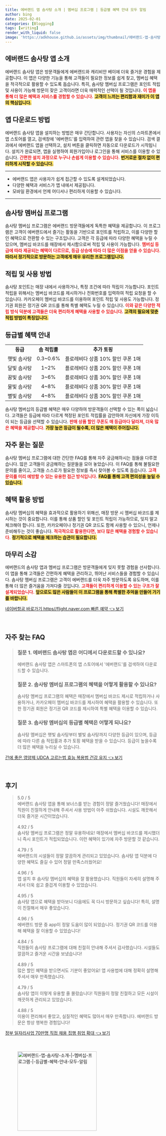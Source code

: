 ```yaml
---
title: 에버랜드 앱 솜사탕 소개 | 멤버십 프로그램 | 등급별 혜택 안내 모두 알림
author: bing
date: 2025-02-01
categories: [Blogging]
tags: [writing]
render_with_liquid: false
image: 'https://adkhouse.github.io/assets/img/thumbnail/에버랜드-앱-솜사탕-소개-|-멤버십-프로그램-|-등급별-혜택-안내-모두-알림.webp'
---
```



<h2 id='에버랜드_솜사탕_앱_소개'>에버랜드 솜사탕 앱 소개</h2>

<p>에버랜드 솜사탕 앱은 방문객들에게 에버랜드와 캐리비안 베이에 더욱 즐거운 경험을 제공합니다. 이 앱은 다양한 기능을 통해 고객들이 필요한 정보를 쉽게 찾고, 멤버십 혜택을 적극적으로 활용할 수 있도록 돕습니다. 특히, 솜사탕 멤버십 프로그램은 포인트 적립 및 사용이 가능해 방문이 잦은 고객이라면 더욱 매력적인 선택이 될 것입니다. <b><span style="color: #ee2323;">이 앱을 통해 더 많은 혜택과 서비스를 경험할 수 있습니다.</span></b> <b><span style="background-color: #ffe066;">고객이 느끼는 편리함과 재미가 이 앱의 핵심입니다.</span></b></p>

<h2 id='앱_다운로드_방법'>앱 다운로드 방법</h2>

<p>에버랜드 솜사탕 앱을 설치하는 방법은 매우 간단합니다. 사용자는 자신의 스마트폰에서 앱 스토어를 열고, 검색창에 '에버랜드'를 입력하여 관련 앱을 찾을 수 있습니다. 검색 결과에서 에버랜드 앱을 선택하고, 설치 버튼을 클릭하면 자동으로 다운로드가 시작됩니다. 설치가 완료되면, 앱을 실행하여 회원가입이나 로그인을 통해 서비스를 이용할 수 있습니다. <b><span style="color: #ee2323;">간편한 설치 과정으로 누구나 손쉽게 이용할 수 있습니다.</span></b> <b><span style="background-color: #ffe066;">번거로운 절차 없이 편리하게 시작할 수 있습니다.</span></b></p>

<hr />

<ul>
    <li>에버랜드 앱은 사용자가 쉽게 접근할 수 있도록 설계되었습니다.</li>
    <li>다양한 혜택과 서비스가 앱 내에서 제공됩니다.</li>
    <li>모바일 환경에서 언제 어디서나 편리하게 이용할 수 있습니다.</li>
</ul>

<hr />

<h2 id='솜사탕_멤버십_프로그램'>솜사탕 멤버십 프로그램</h2>

<p>솜사탕 멤버십 프로그램은 에버랜드 방문객들에게 독특한 혜택을 제공합니다. 이 프로그램은 고객이 에버랜드에서 즐기는 활동을 기반으로 포인트를 적립하고, 이를 다양한 할인 혜택으로 전환할 수 있는 구조입니다. 고객은 각 등급에 따라 다양한 혜택을 누릴 수 있으며, 멤버십 바코드를 매장에서 제시함으로써 적립 및 사용이 가능합니다. <b><span style="color: #ee2323;">멤버십 등급에 따라 제공되는 혜택이 다르므로, 등급 상승에 따라 더 많은 이점을 얻을 수 있습니다.</span></b> <b><span style="background-color: #ffe066;">따라서 정기적으로 방문하는 고객에게 매우 유리한 프로그램입니다.</span></b></p>

<h2 id='적립_및_사용_방법'>적립 및 사용 방법</h2>

<p>솜사탕 포인트는 매장 내에서 사용하거나, 특정 조건에 따라 적립이 가능합니다. 포인트 적립을 위해서는 멤버십 바코드를 제시하거나 전화번호를 입력하여 적립 요청을 할 수 있습니다. 카카오페이 멤버십 바코드를 이용하여 포인트 적립 및 사용도 가능합니다. 정기권 회원은 정기권 QR 코드를 통해 특별 혜택도 누릴 수 있습니다. <b><span style="color: #ee2323;">이와 같은 다양한 적립 방식 덕분에 고객들은 더욱 편리하게 혜택을 사용할 수 있습니다.</span></b> <b><span style="background-color: #ffe066;">고객의 필요에 맞춘 적립 방법이 특징입니다.</span></b></p>

<h2 id='등급별_혜택_안내'>등급별 혜택 안내</h2>

<table>
    <tr>
        <td style="text-align: center; height: 17px;"><b>등급</b></td>
        <td style="text-align: center; height: 17px;"><b>솜 적립률</b></td>
        <td style="text-align: center; height: 17px;"><b>추가 토핑</b></td>
    </tr>
    <tr>
        <td style="text-align: center; height: 17px;">햇빛 솜사탕</td>
        <td style="text-align: center; height: 17px;">0.3~0.6%</td>
        <td style="text-align: center; height: 17px;">플로레비다 상품 10% 할인 쿠폰 1매</td>
    </tr>
    <tr>
        <td style="text-align: center; height: 17px;">달빛 솜사탕</td>
        <td style="text-align: center; height: 17px;">1~2%</td>
        <td style="text-align: center; height: 17px;">플로레비다 상품 20% 할인 쿠폰 1매</td>
    </tr>
    <tr>
        <td style="text-align: center; height: 17px;">꿈빛 솜사탕</td>
        <td style="text-align: center; height: 17px;">3~6%</td>
        <td style="text-align: center; height: 17px;">플로레비다 상품 30% 할인 쿠폰 1매</td>
    </tr>
    <tr>
        <td style="text-align: center; height: 17px;">물빛 솜사탕</td>
        <td style="text-align: center; height: 17px;">4~8%</td>
        <td style="text-align: center; height: 17px;">플로레비다 상품 30% 할인 쿠폰 1매</td>
    </tr>
    <tr>
        <td style="text-align: center; height: 17px;">별빛 솜사탕</td>
        <td style="text-align: center; height: 17px;">4~8%</td>
        <td style="text-align: center; height: 17px;">플로레비다 상품 30% 할인 쿠폰 1매</td>
    </tr>
</table>

<p>솜사탕 멤버십의 등급별 혜택은 매우 다양하여 방문객들이 선택할 수 있는 폭이 넓습니다. 고객들은 등급에 따라 다르게 책정된 포인트 적립률을 감안하여 자신에게 가장 이득이 되는 등급을 선택할 수 있습니다. <b><span style="color: #ee2323;">판매 상품 할인 쿠폰도 매 등급마다 달라져, 더욱 많은 혜택을 제공합니다.</span></b> <b><span style="background-color: #ffe066;">가장 높은 등급이 될수록, 더 많은 혜택이 주어집니다.</span></b></p>

<h2 id='자주_묻는_질문'>자주 묻는 질문</h2>

<p>솜사탕 멤버십 프로그램에 대한 간단한 FAQ를 통해 자주 궁금해하시는 점들을 다루겠습니다. 많은 고객들이 궁금해하는 질문들을 모아 놓았습니다. 이 FAQ를 통해 불필요한 문의를 줄이고, 고객들 스스로가 필요한 정보를 즉시 찾아볼 수 있도록 돕습니다. <b><span style="color: #ee2323;">고객 문의를 미리 예방할 수 있는 유용한 접근 방식입니다.</span></b> <b><span style="background-color: #ffe066;">FAQ를 통해 고객 편의성을 높일 수 있습니다.</span></b></p>

<h2 id='혜택_활용_방법'>혜택 활용 방법</h2>

<p>솜사탕 멤버십의 혜택을 효과적으로 활용하기 위해선, 매장 방문 시 멤버십 바코드를 제시하는 것이 중요합니다. 이를 통해 상품 할인 및 포인트 적립이 가능하므로, 잊지 말고 체크해야 합니다. 또한, 카카오페이나 정기권 QR 코드도 함께 사용할 수 있으니, 언제나 준비해두는 것이 좋습니다. <b><span style="color: #ee2323;">적극적으로 활용한다면, 보다 많은 혜택을 경험할 수 있습니다.</span></b> <b><span style="background-color: #ffe066;">정기적으로 혜택을 체크하는 습관이 필요합니다.</span></b></p>

<h2 id='마무리_소감'>마무리 소감</h2>

<p>에버랜드의 솜사탕 앱과 멤버십 프로그램은 방문객들에게 잊지 못할 경험을 선사합니다. 이 앱을 통해 고객들은 간편하게 혜택을 관리하고, 뛰어난 서비스들을 경험할 수 있습니다. 솜사탕 멤버십 프로그램은 고객이 에버랜드를 더욱 자주 방문하도록 유도하며, 이를 통해 더 많은 즐거움을 가져다줄 것입니다. <b><span style="color: #ee2323;">고객들이 편리하게 이용할 수 있는 구조가 잘 설계되었습니다.</span></b> <b><span style="background-color: #ffe066;">앞으로도 많은 사람들이 이 프로그램을 통해 특별한 추억을 만들어 가기를 바랍니다.</span></b></p>


<p><a class="click-button" title="네이버항공 바로가기 https//flight.naver.com 빠른 예약" href="https://adkhouse.github.io/posts/%EB%84%A4%EC%9D%B4%EB%B2%84%ED%95%AD%EA%B3%B5-%EB%B0%94%EB%A1%9C%EA%B0%80%EA%B8%B0-httpsflight.naver.com-%EB%B9%A0%EB%A5%B8-%EC%98%88%EC%95%BD/" rel="dofollow">네이버항공 바로가기 https//flight.naver.com 빠른 예약 👈 보기</a></p><br>
<h2 id='자주_찾는_FAQ'>자주 찾는 FAQ</h2>
<div itemscope="" itemtype="https://schema.org/FAQPage"> 
<blockquote> 
<div itemscope="" itemprop="mainEntity" itemtype="https://schema.org/Question"> 
<h3 itemprop="name">질문 1. 에버랜드 솜사탕 앱은 어디에서 다운로드할 수 있나요?</h3> 
<div itemscope="" itemprop="acceptedAnswer" itemtype="https://schema.org/Answer"> 
<span itemprop="text"> 
<p>에버랜드 솜사탕 앱은 스마트폰의 앱 스토어에서 '에버랜드'를 검색하여 다운로드할 수 있습니다.</p> 
</span> 
</div> 
</div> 
<div itemscope="" itemprop="mainEntity" itemtype="https://schema.org/Question"> 
<h3 itemprop="name">질문 2. 솜사탕 멤버십 프로그램의 혜택을 어떻게 활용할 수 있나요?</h3> 
<div itemscope="" itemprop="acceptedAnswer" itemtype="https://schema.org/Answer"> 
<span itemprop="text"> 
<p>솜사탕 멤버십 프로그램의 혜택은 매장에서 멤버십 바코드 제시로 적립하거나 사용하거나, 카카오페이 멤버십 바코드를 제시하여 혜택을 활용할 수 있습니다. 또한 정기권 회원은 정기권 QR 코드를 제시하여 특별 혜택을 이용할 수 있습니다.</p> 
</span> 
</div> 
</div> 
<div itemscope="" itemprop="mainEntity" itemtype="https://schema.org/Question"> 
<h3 itemprop="name">질문 3. 솜사탕 멤버십의 등급별 혜택은 어떻게 되나요?</h3> 
<div itemscope="" itemprop="acceptedAnswer" itemtype="https://schema.org/Answer"> 
<span itemprop="text"> 
<p>솜사탕 멤버십은 햇빛 솜사탕부터 별빛 솜사탕까지 다양한 등급이 있으며, 등급에 따라 다른 솜 적립률과 추가 토핑 혜택을 받을 수 있습니다. 등급이 높을수록 더 많은 혜택을 누리실 수 있습니다.</p> 
</span> 
</div> 
</div> 
</blockquote> 
</div>
<p><a class="click-button" title="간에 좋은 영양제 UDCA 고르는법 효능 복용법 건강 유지" href="https://adkhouse.github.io/posts/%EA%B0%84%EC%97%90-%EC%A2%8B%EC%9D%80-%EC%98%81%EC%96%91%EC%A0%9C-UDCA-%EA%B3%A0%EB%A5%B4%EB%8A%94%EB%B2%95-%ED%9A%A8%EB%8A%A5-%EB%B3%B5%EC%9A%A9%EB%B2%95-%EA%B1%B4%EA%B0%95-%EC%9C%A0%EC%A7%80/" rel="dofollow">간에 좋은 영양제 UDCA 고르는법 효능 복용법 건강 유지 👈 보기</a></p><br>
<h2 id='후기'>후기</h2>
<div itemscope itemtype="https://schema.org/Product">
  <blockquote>
  <div itemprop="review" itemscope itemtype="https://schema.org/Review">
      <div itemprop="reviewRating" itemscope itemtype="https://schema.org/Rating"> <span itemprop="ratingValue">5.0</span> / <span itemprop="bestRating">5</span> </div>
      <span itemprop="reviewBody">에버랜드 솜사탕 앱을 통해 보너스를 받는 경험이 정말 즐거웠습니다! 매장에서 직원이 친절하게 안내해 주셔서 사용 방법이 아주 쉬웠습니다. 시설도 깨끗해서 더욱 즐거운 시간이었습니다.</span>
  </div>
  <br>
  <div itemprop="review" itemscope itemtype="https://schema.org/Review">
      <div itemprop="reviewRating" itemscope itemtype="https://schema.org/Rating"> <span itemprop="ratingValue">4.92</span> / <span itemprop="bestRating">5</span> </div>
      <span itemprop="reviewBody">솜사탕 멤버십 프로그램은 정말 유용하네요! 매장에서 멤버십 바코드를 제시했더니 즉시 포인트가 적립되었습니다. 이런 혜택이 있기에 자주 방문할 것 같습니다.</span>
  </div>
  <br>
  <div itemprop="review" itemscope itemtype="https://schema.org/Review">
      <div itemprop="reviewRating" itemscope itemtype="https://schema.org/Rating"> <span itemprop="ratingValue">4.79</span> / <span itemprop="bestRating">5</span> </div>
      <span itemprop="reviewBody">에버랜드의 시설들이 정말 깔끔하게 관리되고 있었습니다. 솜사탕 앱 덕분에 다양한 혜택도 즐길 수 있어 정말 만족스러웠어요!</span>
  </div>
  <br>
  <div itemprop="review" itemscope itemtype="https://schema.org/Review">
      <div itemprop="reviewRating" itemscope itemtype="https://schema.org/Rating"> <span itemprop="ratingValue">4.96</span> / <span itemprop="bestRating">5</span> </div>
      <span itemprop="reviewBody">앱 설치 후 솜사탕 멤버십의 혜택을 잘 활용했습니다. 직원들이 자세히 설명해 주셔서 더욱 쉽고 즐겁게 이용할 수 있었습니다.</span>
  </div>
  <br>
  <div itemprop="review" itemscope itemtype="https://schema.org/Review">
      <div itemprop="reviewRating" itemscope itemtype="https://schema.org/Rating"> <span itemprop="ratingValue">4.95</span> / <span itemprop="bestRating">5</span> </div>
      <span itemprop="reviewBody">솜사탕 앱으로 혜택을 받아보니 다음에도 꼭 다시 방문하고 싶습니다! 특히, 설명이 친절해서 매우 좋았습니다.</span>
  </div>
  <br>
  <div itemprop="review" itemscope itemtype="https://schema.org/Review">
      <div itemprop="reviewRating" itemscope itemtype="https://schema.org/Rating"> <span itemprop="ratingValue">4.96</span> / <span itemprop="bestRating">5</span> </div>
      <span itemprop="reviewBody">에버랜드 방문 중 app이 정말 도움이 많이 되었습니다. 정기권 QR 코드를 이용해 혜택을 잘 이용할 수 있었습니다!</span>
  </div>
  <br>
  <div itemprop="review" itemscope itemtype="https://schema.org/Review">
      <div itemprop="reviewRating" itemscope itemtype="https://schema.org/Rating"> <span itemprop="ratingValue">4.84</span> / <span itemprop="bestRating">5</span> </div>
      <span itemprop="reviewBody">직원들이 솜사탕 프로그램에 대해 친절히 안내해 주셔서 감사했습니다. 시설들도 깔끔하고 즐거운 시간을 보냈습니다!</span>
  </div>
  <br>
  <div itemprop="review" itemscope itemtype="https://schema.org/Review">
      <div itemprop="reviewRating" itemscope itemtype="https://schema.org/Rating"> <span itemprop="ratingValue">4.89</span> / <span itemprop="bestRating">5</span> </div>
      <span itemprop="reviewBody">많은 할인 혜택을 받으면서도 기분이 좋았어요! 앱 사용법에 대해 정확히 설명해 주셔서 매우 만족했습니다.</span>
  </div>
  <br>
  <div itemprop="review" itemscope itemtype="https://schema.org/Review">
      <div itemprop="reviewRating" itemscope itemtype="https://schema.org/Rating"> <span itemprop="ratingValue">4.79</span> / <span itemprop="bestRating">5</span> </div>
      <span itemprop="reviewBody">솜사탕 앱이 이렇게 유용할 줄 몰랐습니다! 직원들이 정말 친절하고 모든 시설이 깨끗하게 관리되고 있었습니다.</span>
  </div>
  <br>
  <div itemprop="review" itemscope itemtype="https://schema.org/Review">
      <div itemprop="reviewRating" itemscope itemtype="https://schema.org/Rating"> <span itemprop="ratingValue">4.88</span> / <span itemprop="bestRating">5</span> </div>
      <span itemprop="reviewBody">이용이 편리해서 좋았고, 실질적인 혜택도 많아서 매우 만족합니다. 에버랜드 방문은 항상 행복한 경험입니다!</span>
  </div>
  </blockquote>
</div>
<p><a class="click-button" title="정부 일자리사업 70만명 직접 채용 집행 취업 확대" href="https://adkhouse.github.io/posts/%EC%A0%95%EB%B6%80-%EC%9D%BC%EC%9E%90%EB%A6%AC%EC%82%AC%EC%97%85-70%EB%A7%8C%EB%AA%85-%EC%A7%81%EC%A0%91-%EC%B1%84%EC%9A%A9-%EC%A7%91%ED%96%89-%EC%B7%A8%EC%97%85-%ED%99%95%EB%8C%80/" rel="dofollow">정부 일자리사업 70만명 직접 채용 집행 취업 확대 👈 보기</a></p><br>
<figure class="image"><img src="https://adkhouse.github.io/assets/img/thumbnail/에버랜드-앱-솜사탕-소개-|-멤버십-프로그램-|-등급별-혜택-안내-모두-알림.webp" alt="에버랜드-앱-솜사탕-소개-|-멤버십-프로그램-|-등급별-혜택-안내-모두-알림" width="256" height="256"></figure>